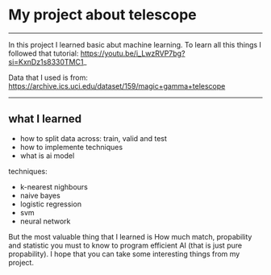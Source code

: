 # My project about telescope

---

In this project I learned basic abut machine learning. To learn all this things I followed that tutorial: https://youtu.be/i_LwzRVP7bg?si=KxnDz1s8330TMC1_

Data that I used is from: https://archive.ics.uci.edu/dataset/159/magic+gamma+telescope

---

## what I learned

- how to split data across: train, valid and test
- how to implemente techniques
- what is ai model

techniques:
- k-nearest nighbours
- naive bayes
- logistic regression
- svm
- neural network

But the most valuable thing that I learned is How much match, propability and statistic you must to know to program efficient AI (that is just pure propability). I hope that you can take some interesting things from my project.